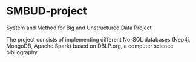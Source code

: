 # SMBUD-project
System and Method for Big and Unstructured Data Project

The project consists of implementing different No-SQL databases (Neo4j, MongoDB, Apache Spark) based on DBLP.org, a computer science bibliography. 
